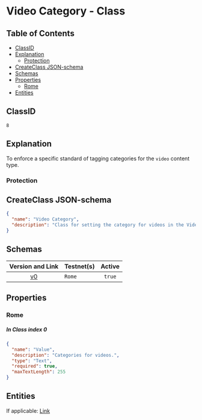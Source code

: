 Video Category - Class
=====================

Table of Contents
----------------
<!-- TOC START min:1 max:4 link:true asterisk:false update:true -->
  - [ClassID](#classid)
  - [Explanation](#explanation)
    - [Protection](#protection)
  - [CreateClass JSON-schema](#createclass-json-schema)
  - [Schemas](#schemas)
  - [Properties](#properties)
    - [Rome](#rome)
  - [Entities](#entities)
<!-- TOC END -->

## ClassID
`8`

## Explanation
To enforce a specific standard of tagging categories for the `video` content type.

### Protection


## CreateClass JSON-schema
```json
{
  "name": "Video Category",
  "description": "Class for setting the category for videos in the Video class."
}
```

## Schemas

|Version and Link                                           |   Testnet(s)     |Active |
|:---------------------------------------------------------:|------------------|:-----:|
| [v0](../../schemas/video/videoCategory0.json)             | `Rome`           |`true` |

## Properties
### Rome
##### In Class index 0
```json
{
  "name": "Value",
  "description": "Categories for videos.",
  "type": "Text",
  "required": true,
  "maxTextLength": 255
}
```


## Entities
If applicable:
[Link](../../entities/general/name-of-class.md)
